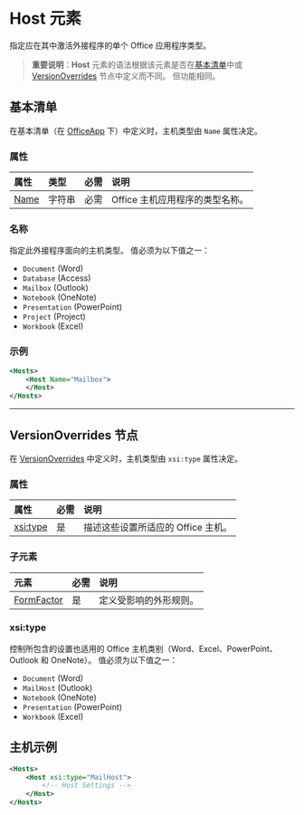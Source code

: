 
# Host 元素
指定应在其中激活外接程序的单个 Office 应用程序类型。

> **重要说明**：**Host** 元素的语法根据该元素是否在[基本清单](#basic-manifest)中或 [VersionOverrides](#versionoverrides-node) 节点中定义而不同。 但功能相同。  


## 基本清单

在基本清单（在 [OfficeApp](./officeapp.md) 下）中定义时，主机类型由 `Name` 属性决定。   

### 属性
| 属性     | 类型   | 必需 | 说明                                      |
|:--------------|:-------|:---------|:-------------------------------------------------|
| [Name](#name) | 字符串 | 必需 | Office 主机应用程序的类型名称。 |


### 名称
指定此外接程序面向的主机类型。 值必须为以下值之一：

- `Document` (Word)
- `Database` (Access)
- `Mailbox` (Outlook)
- `Notebook` (OneNote)
- `Presentation` (PowerPoint)
- `Project` (Project)
- `Workbook` (Excel)

### 示例
```xml
<Hosts>
    <Host Name="Mailbox">
    </Host>
</Hosts>
```

---

## VersionOverrides 节点
在 [VersionOverrides](./versionoverrides) 中定义时，主机类型由 `xsi:type` 属性决定。 

### 属性

|  属性  |  必需  |  说明  |
|:-----|:-----|:-----|
|  [xsi:type](#xsitype)  |  是  | 描述这些设置所适应的 Office 主机。|

### 子元素

|  元素 |  必需  |  说明  |
|:-----|:-----|:-----|
|  [FormFactor](./formfactor.md)    |  是   |  定义受影响的外形规则。 |


### xsi:type
控制所包含的设置也适用的 Office 主机类别（Word、Excel、PowerPoint、Outlook 和 OneNote）。 值必须为以下值之一：

- `Document` (Word)
- `MailHost` (Outlook)    
- `Notebook` (OneNote)
- `Presentation` (PowerPoint)
- `Workbook` (Excel)

## 主机示例 
```xml
<Hosts>
    <Host xsi:type="MailHost">
        <!-- Host Settings -->
    </Host>
</Hosts>
```

